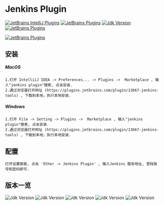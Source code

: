 Jenkins Plugin
======================

[![JetBrains IntelliJ Plugins](https://img.shields.io/jetbrains/plugin/v/13667-jenkins-tools?color=%23383838&label=Buid)](https://plugins.jetbrains.com/plugin/13667-jenkins-tools)
[![JetBrains Plugins](https://img.shields.io/badge/Jetbrains%20Plugin-2020.1-blue)](https://plugins.jetbrains.com/plugin/13667-jenkins-tools)
[![Jdk Version](https://img.shields.io/badge/JDK-1.8-green)](https://www.oracle.com/java/technologies/javase-jdk8-downloads.html)
[![JetBrains Plugins](https://img.shields.io/badge/Code%20Version-0.0.23-brightgreen)](https://plugins.jetbrains.com/plugin/13667-jenkins-tools)

[![JetBrains Plugins](https://img.shields.io/badge/%E8%AF%AD%E8%A8%80-English-orange)](../README.md)

## 安装
##### MacOS
    1.打开 IntelliiJ IDEA -> Preferences... -> Plugins ->  Marketplace , 输入"jenkins plugin"搜索, 点击安装.
    2.通过浏览器打开网址 (https://plugins.jetbrains.com/plugin/13667-jenkins-tools) , 下载到本地，执行本地安装.
##### Windows
    1.打开 File -> Setting -> Plugins ->  Marketplace , 输入"jenkins plugin"搜索, 点击安装.
    2.通过浏览器打开网址 (https://plugins.jetbrains.com/plugin/13667-jenkins-tools) , 下载到本地，执行本地安装.
    
## 配置
    打开设置面板, 点击 'Other -> Jenkins Plugin' , 输入Jenkins 服务地址, 登陆账号和密码即可.

## 版本一览
![Jdk Version](https://img.shields.io/badge/JDK-1.8-green)
![Jdk Version](https://img.shields.io/badge/http%20client-4.5.10-green)
![Jdk Version](https://img.shields.io/badge/commons%20io-2.6-green)
![Jdk Version](https://img.shields.io/badge/commons%20lang3-3.9-green)
![Jdk Version](https://img.shields.io/badge/jackson-2.10.1-green)
